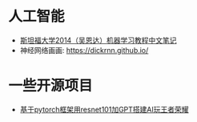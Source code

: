 # 人工智能

- [斯坦福大学2014（吴恩达）机器学习教程中文笔记](https://github.com/fengdu78/Coursera-ML-AndrewNg-Notes)
- 神经网络画画: https://dickrnn.github.io/

# 一些开源项目

- [基于pytorch框架用resnet101加GPT搭建AI玩王者荣耀](https://github.com/FengQuanLi/ResnetGPT)